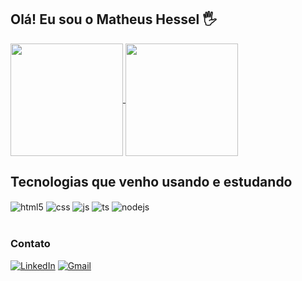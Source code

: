## Olá! Eu sou o Matheus Hessel 🖐️

<a href="https://github.com/matheushessel/github-readme-stats">
  <img height=180 align="center" src="https://github-readme-stats.vercel.app/api?username=matheushessel&show_icons=true&theme=onedark&locale=pt-br" />
</a>
<a href="https://github.com/matheushessel/convoychat">
  <img height=180 align="center" src="https://github-readme-stats.vercel.app/api/top-langs?username=matheushessel&layout=compact&langs_count=8&card_width=320&theme=onedark&locale=pt-br" />
</a>

## Tecnologias que venho usando e estudando

<div style="display: inline_block">
  <img align="center" alt="html5" src="https://img.shields.io/badge/HTML5-E34F26?style=for-the-badge&logo=html5&logoColor=white" />
  <img align="center" alt="css" src="https://img.shields.io/badge/CSS3-1572B6?style=for-the-badge&logo=css3&logoColor=white" />
  <img align="center" alt="js" src="https://img.shields.io/badge/JavaScript-F7DF1E?style=for-the-badge&logo=javascript&logoColor=black" />
  <img align="center" alt="ts" src="https://img.shields.io/badge/TypeScript-007ACC?style=for-the-badge&logo=typescript&logoColor=white" />
  <img align="center" alt="nodejs" src="https://img.shields.io/badge/Node.js-43853D?style=for-the-badge&logo=node.js&logoColor=white" />
</div><br/>

### Contato
[![LinkedIn](https://img.shields.io/badge/LinkedIn-0077B5?style=for-the-badge&logo=linkedin&logoColor=white)](https://www.linkedin.com/in/matheushessel/)
[![Gmail](https://img.shields.io/badge/Gmail-D14836?style=for-the-badge&logo=gmail&logoColor=white)](mailto:matheushqueiroz@gmail.com)
